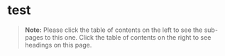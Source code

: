 [title]: # (test)
[tags]: # (Networking,ssh,command restrictions)
[priority]: # (1000)

# test

> **Note:** Please click the table of contents on the left to see the sub-pages to this one. Click the table of contents on the right to see headings on this page.
